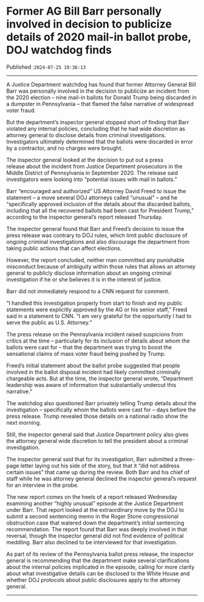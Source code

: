 # Former AG Bill Barr personally involved in decision to publicize details of 2020 mail-in ballot probe, DOJ watchdog finds

Published :`2024-07-25 19:36:13`

---

A Justice Department watchdog has found that former Attorney General Bill Barr was personally involved in the decision to publicize an incident from the 2020 election – nine mail-in ballots for Donald Trump being discarded in a dumpster in Pennsylvania – that flamed the false narrative of widespread voter fraud.

But the department’s inspector general stopped short of finding that Barr violated any internal policies, concluding that he had wide discretion as attorney general to disclose details from criminal investigations. Investigators ultimately determined that the ballots were discarded in error by a contractor, and no charges were brought.

The inspector general looked at the decision to put out a press release about the incident from Justice Department prosecutors in the Middle District of Pennsylvania in September 2020. The release said investigators were looking into “potential issues with mail in ballots.”

Barr “encouraged and authorized” US Attorney David Freed to issue the statement – a move several DOJ attorneys called “unusual” – and he “specifically approved inclusion of the details about the discarded ballots, including that all the recovered ballots had been cast for President Trump,” according to the inspector general’s report released Thursday.

The inspector general found that Barr and Freed’s decision to issue the press release was contrary to DOJ rules, which limit public disclosure of ongoing criminal investigations and also discourage the department from taking public actions that can affect elections.

However, the report concluded, neither man committed any punishable misconduct because of ambiguity within those rules that allows an attorney general to publicly disclose information about an ongoing criminal investigation if he or she believes it is in the interest of justice.

Barr did not immediately respond to a CNN request for comment.

“I handled this investigation properly from start to finish and my public statements were explicitly approved by the AG or his senior staff,” Freed said in a statement to CNN. “I am very grateful for the opportunity I had to serve the public as U.S. Attorney.”

The press release on the Pennsylvania incident raised suspicions from critics at the time – particularly for its inclusion of details about whom the ballots were cast for – that the department was trying to boost the sensational claims of mass voter fraud being pushed by Trump.

Freed’s initial statement about the ballot probe suggested that people involved in the ballot disposal incident had likely committed criminally chargeable acts. But at the time, the inspector general wrote, “Department leadership was aware of information that substantially undercut this narrative.”

The watchdog also questioned Barr privately telling Trump details about the investigation – specifically whom the ballots were cast for – days before the press release. Trump revealed those details on a national radio show the next morning.

Still, the inspector general said that Justice Department policy also gives the attorney general wide discretion to tell the president about a criminal investigation.

The inspector general said that for its investigation, Barr submitted a three-page letter laying out his side of the story, but that it “did not address certain issues” that came up during the review. Both Barr and his chief of staff while he was attorney general declined the inspector general’s request for an interview in the probe.

The new report comes on the heels of a report released Wednesday examining another “highly unusual” episode at the Justice Department under Barr. That report looked at the extraordinary move by the DOJ to submit a second sentencing memo in the Roger Stone congressional obstruction case that watered down the department’s initial sentencing recommendation. The report found that Barr was deeply involved in that reversal, though the inspector general did not find evidence of political meddling. Barr also declined to be interviewed for that investigation.

As part of its review of the Pennsylvania ballot press release, the inspector general is recommending that the department make several clarifications about the internal policies implicated in the episode, calling for more clarity about what investigative details can be disclosed to the White House and whether DOJ protocols about public disclosures apply to the attorney general.

---

